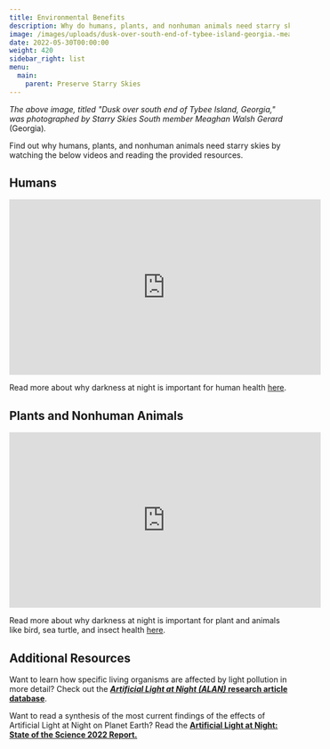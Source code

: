 ```yaml
---
title: Environmental Benefits
description: Why do humans, plants, and nonhuman animals need starry skies?
image: /images/uploads/dusk-over-south-end-of-tybee-island-georgia.-meaghan-gerard.-04.15.22.jpg
date: 2022-05-30T00:00:00
weight: 420
sidebar_right: list
menu:
  main:
    parent: Preserve Starry Skies
---
```

*The above image, titled "Dusk over south end of Tybee Island, Georgia," was photographed by Starry Skies South member Meaghan Walsh Gerard* (Georgia)*.*

Find out why humans, plants, and nonhuman animals need starry skies by watching the below videos and reading the provided resources.

## Humans

<iframe width="560" height="315" src="https://www.youtube.com/embed/BKQH6T1DZvI" title="YouTube video player" frameborder="0" allow="accelerometer; autoplay; clipboard-write; encrypted-media; gyroscope; picture-in-picture" allowfullscreen></iframe>

Read more about why darkness at night is important for human health [here](https://www.darksky.org/light-pollution/human-health/).

## Plants and Nonhuman Animals

<iframe width="560" height="315" src="https://www.youtube.com/embed/ooLYWwA43SE" title="YouTube video player" frameborder="0" allow="accelerometer; autoplay; clipboard-write; encrypted-media; gyroscope; picture-in-picture" allowfullscreen></iframe>

Read more about why darkness at night is important for plant and animals like bird, sea turtle, and insect health [](https://www.darksky.org/light-pollution/human-health/)[here](https://www.darksky.org/light-pollution/wildlife/).

## Additional Resources

Want to learn how specific living organisms are affected by light pollution in more detail?  Check out the **[*Artificial Light at Night* *(ALAN)* research article database](https://www.zotero.org/groups/2913367/alan_db/library)**.

Want to read a synthesis of the most current findings of the effects of Artificial Light at Night on Planet Earth? Read the **[Artificial Light at Night: State of the Science 2022 Report.](https://www.darksky.org/artificial-light-at-night-state-of-the-science-2022-report/)**